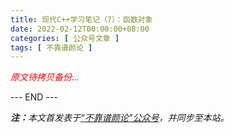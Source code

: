 ```yaml
---
title: 现代C++学习笔记（7）：函数对象
date: 2022-02-12T00:00:00+08:00
categories: [ 公众号文章 ]
tags: [ 不靠谱颜论 ]
---
```


<font color=red><i>原文待拷贝备份...</i></font>

<div class="p-5 text-center">--- END ---</div>

<i><b>注：</b>本文首发表于[“不靠谱颜论”公众号](https://mp.weixin.qq.com/s/h60kkUhiN3Gh3IInruRq0A)，并同步至本站。</i>

